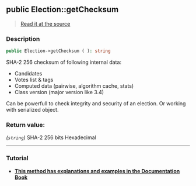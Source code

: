 ## public Election::getChecksum

> [Read it at the source](https://github.com/julien-boudry/Condorcet/blob/master/src/Election.php#L210)

### Description    

```php
public Election->getChecksum ( ): string
```

SHA-2 256 checksum of following internal data:
* Candidates
* Votes list & tags
* Computed data (pairwise, algorithm cache, stats)
* Class version (major version like 3.4)

Can be powerfull to check integrity and security of an election. Or working with serialized object.
    

### Return value:   

*(`string`)* SHA-2 256 bits Hexadecimal


---------------------------------------

### Tutorial

* **[This method has explanations and examples in the Documentation Book](https://www.condorcet.io/3.AsPhpLibrary/7.GoFurther/CryptographicChecksum)**    
